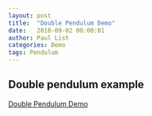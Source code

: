 ```yaml
---
layout: post
title:  "Double Pendulum Demo"
date:   2018-09-02 00:00:01
author: Paul List
categories: Demo
tags: Pendulum
---
```


## Double pendulum example

[Double Pendulum Demo](https://listpau.github.io/pendulum/pendularm2.html)
